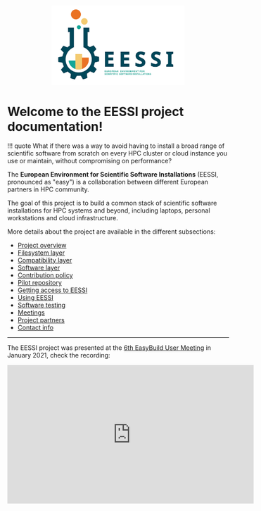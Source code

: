 <p align="center">
  <img width="60%" src="img/logos/EESSI_logo_horizontal.png" alt="EESSI logo">
</p>

# Welcome to the EESSI project documentation!

!!! quote
    What if there was a way to avoid having to install a broad range of scientific software from scratch on every HPC cluster or cloud instance you use or maintain, without compromising on performance?

The **European Environment for Scientific Software Installations** (EESSI, pronounced as "easy") is a collaboration between different European partners in HPC community.

The goal of this project is to build a common stack of scientific software installations for HPC systems and beyond, including laptops,
personal workstations and cloud infrastructure.

More details about the project are available in the different subsections:

* [Project overview](overview.md)
* [Filesystem layer](filesystem_layer.md)
* [Compatibility layer](compatibility_layer.md)
* [Software layer](software_layer.md)
* [Contribution policy](contribution_policy.md)
* [Pilot repository](pilot.md)
* [Getting access to EESSI](getting_access/is_eessi_accessible.md)
* [Using EESSI](using_eessi/setting_up_environment.md)
* [Software testing](software_testing.md)
* [Meetings](meetings.md)
* [Project partners](partners.md)
* [Contact info](contact.md)

---

The EESSI project was presented at the [6th EasyBuild User Meeting](https://easybuild.io/eum21/) in January 2021, check the recording:

<div align="center"><iframe width="560" height="315" src="https://www.youtube.com/embed/1CXwzIW_MsU" title="YouTube video player" frameborder="0" allow="accelerometer; autoplay; clipboard-write; encrypted-media; gyroscope; picture-in-picture" allowfullscreen></iframe></div>
